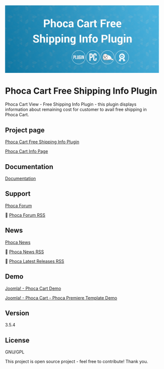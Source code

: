 



![Phoca Cart Free Shipping Info Plugin](https://github.com/PhocaCz/PhocaCartFreeShippingInfoPlugin/blob/master/free_shipping_info.png)

# Phoca Cart Free Shipping Info Plugin



Phoca Cart View - Free Shipping Info Plugin - this plugin displays information about remaining cost for customer to avail free shipping in Phoca Cart.



## Project page

[Phoca Cart Free Shipping Info Plugin](https://www.phoca.cz/phocacart-extensions/2-plugins/35-view-free-shipping-info-plugin)

[Phoca Cart Info Page](https://www.phoca.cz/project/phocacart-joomla-ecommerce)



## Documentation

[Documentation](https://www.phoca.cz/documentation/category/115-phoca-cart)





## Support

[Phoca Forum](https://www.phoca.cz/forum)

:bell: [Phoca Forum RSS](https://www.phoca.cz/forum/app.php/feed)



## News

[Phoca News](https://www.phoca.cz/news)

:bell: [Phoca News RSS](https://www.phoca.cz/news?format=feed&type=rss)

:bell: [Phoca Latest Releases RSS](https://www.phoca.cz/download/feed/111?format=feed&type=rss)



## Demo

[Joomla! - Phoca Cart Demo](https://www.phoca.cz/phocacartdemo/)

[Joomla! - Phoca Cart - Phoca Premiere Template Demo](https://www.phoca.cz/phocacartdemo/premiere/)



## Version

3.5.4



## License

GNU/GPL



This project is open source project - feel free to contribute! Thank you.
